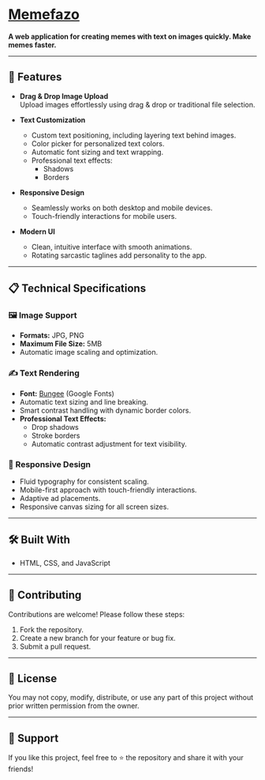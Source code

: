 # [Memefazo](https://sk-004.github.io/memefazo/)

**A web application for creating memes with text on images quickly. Make memes faster.**

---

## 🚀 Features

- **Drag & Drop Image Upload**  
  Upload images effortlessly using drag & drop or traditional file selection.

- **Text Customization**  
  - Custom text positioning, including layering text behind images.  
  - Color picker for personalized text colors.  
  - Automatic font sizing and text wrapping.  
  - Professional text effects:  
    - Shadows  
    - Borders  

- **Responsive Design**  
  - Seamlessly works on both desktop and mobile devices.  
  - Touch-friendly interactions for mobile users.  

- **Modern UI**  
  - Clean, intuitive interface with smooth animations.  
  - Rotating sarcastic taglines add personality to the app.

---

## 📋 Technical Specifications

### 🖼️ Image Support
- **Formats:** JPG, PNG  
- **Maximum File Size:** 5MB  
- Automatic image scaling and optimization.

### ✍️ Text Rendering
- **Font:** [Bungee](https://fonts.google.com/specimen/Bungee) (Google Fonts)  
- Automatic text sizing and line breaking.  
- Smart contrast handling with dynamic border colors.  
- **Professional Text Effects:**  
  - Drop shadows  
  - Stroke borders  
  - Automatic contrast adjustment for text visibility.

### 📱 Responsive Design
- Fluid typography for consistent scaling.  
- Mobile-first approach with touch-friendly interactions.  
- Adaptive ad placements.  
- Responsive canvas sizing for all screen sizes.

---

## 🛠️ Built With
- HTML, CSS, and JavaScript  

---

## 🤝 Contributing
Contributions are welcome! Please follow these steps:  
1. Fork the repository.  
2. Create a new branch for your feature or bug fix.  
3. Submit a pull request.

---

## 📜 License
You may not copy, modify, distribute, or use any part of this project without prior written permission from the owner.

---

## 🌟 Support
If you like this project, feel free to ⭐ the repository and share it with your friends!
